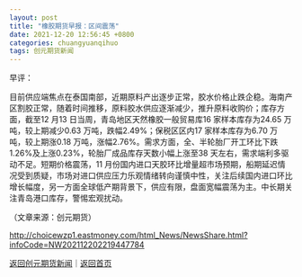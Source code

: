 ```yaml
---
layout: post
title: "橡胶期货早报：区间震荡"
date: 2021-12-20 12:56:45 +0800
categories: chuangyuanqihuo
tags: 创元期货新闻
---
```

<p>早评：</p>
 <p>目前供应端焦点在泰国南部，近期原料产出逐步正常，胶水价格止跌企稳。海南产区割胶正常，随着时间推移，原料胶水供应逐渐减少，推升原料收购价；库存方面，截至12 月13 日当周，青岛地区天然橡胶一般贸易库16 家样本库存为24.65 万吨，较上期减少0.63 万吨，跌幅2.49%；保税区区内17 家样本库存为6.70 万吨，较上期涨0.18 万吨，涨幅2.76%。需求方面，全、半轮胎厂开工环比下跌1.26%及上涨0.23%，轮胎厂成品库存天数小幅上涨至38 天左右，需求端利多驱动不足。短期价格震荡，11 月份国内进口天胶环比增量超市场预期，船期延迟情况受到质疑，市场对进口供应压力乐观情绪转向谨慎中性，关注后续国内进口环比增长幅度，另一方面全球低产期背景下，供应有限，盘面宽幅震荡为主。中长期关注青岛港口库存，警惕宏观扰动。</p><p class="em_media">（文章来源：创元期货）</p>

<http://choicewzp1.eastmoney.com/html_News/NewsShare.html?infoCode=NW202112202219447784>

[返回创元期货新闻](//finews.withounder.com/category/chuangyuanqihuo.html)｜[返回首页](//finews.withounder.com/)
